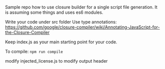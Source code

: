 Sample repo how to use closure builder for a single script file generation.
It is assuming some things and uses es6 modules.


Write your code under src folder
Use type annotations:
https://github.com/google/closure-compiler/wiki/Annotating-JavaScript-for-the-Closure-Compiler

Keep index.js as your main starting point for your code.

To compile: `npm run compile`


modify injected_license.js to modify output header